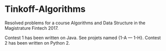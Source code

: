 # Tinkoff-Algorithms
Resolved problems for a course Algorithms and Data Structure in the Magistrature Fintech 2017.

Contest 1 has been written on Java. See projets named {1-A — 1-H}.
Contest 2 has been written on Python 2.
